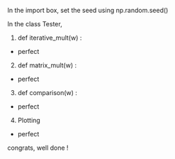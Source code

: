 In the import box, set the seed using np.random.seed()

In the class Tester,

1. def iterative_mult(w) :
* perfect

2. def matrix_mult(w) :
* perfect

3. def comparison(w) :
* perfect

4. Plotting
* perfect

congrats, well done !

